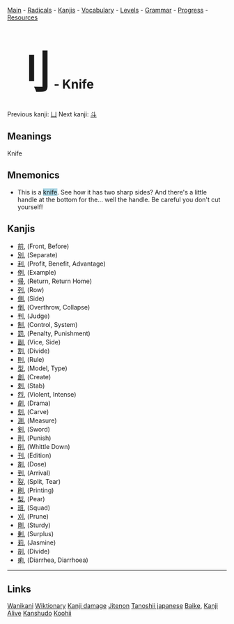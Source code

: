 <style> bigfont {font-size: 100px}</style>


[Main](../README.md) -
[Radicals](../radicals.md) -
[Kanjis](../kanjis.md) -
[Vocabulary](../vocabulary.md) -
[Levels](../levels.md) -
[Grammar](../grammar.md) - 
[Progress](../progress.md) -
[Resources](../resources.md)
# <bigfont> 刂</bigfont> - Knife 

Previous kanji: [凵](凵.md) Next kanji: [斗](斗.md) 

## Meanings
 Knife
## Mnemonics
 * This is a <span style="background-color:#ADD8E6"> knife</span>. See how it has two sharp sides? And there's a little handle at the bottom for the... well the handle. Be careful you don't cut yourself!


## Kanjis
 * [前](../kanjis/前.md), (Front, Before)
* [別](../kanjis/別.md), (Separate)
* [利](../kanjis/利.md), (Profit, Benefit, Advantage)
* [例](../kanjis/例.md), (Example)
* [帰](../kanjis/帰.md), (Return, Return Home)
* [列](../kanjis/列.md), (Row)
* [側](../kanjis/側.md), (Side)
* [倒](../kanjis/倒.md), (Overthrow, Collapse)
* [判](../kanjis/判.md), (Judge)
* [制](../kanjis/制.md), (Control, System)
* [罰](../kanjis/罰.md), (Penalty, Punishment)
* [副](../kanjis/副.md), (Vice, Side)
* [割](../kanjis/割.md), (Divide)
* [則](../kanjis/則.md), (Rule)
* [型](../kanjis/型.md), (Model, Type)
* [創](../kanjis/創.md), (Create)
* [刺](../kanjis/刺.md), (Stab)
* [烈](../kanjis/烈.md), (Violent, Intense)
* [劇](../kanjis/劇.md), (Drama)
* [刻](../kanjis/刻.md), (Carve)
* [測](../kanjis/測.md), (Measure)
* [剣](../kanjis/剣.md), (Sword)
* [刑](../kanjis/刑.md), (Punish)
* [削](../kanjis/削.md), (Whittle Down)
* [刊](../kanjis/刊.md), (Edition)
* [剤](../kanjis/剤.md), (Dose)
* [到](../kanjis/到.md), (Arrival)
* [裂](../kanjis/裂.md), (Split, Tear)
* [刷](../kanjis/刷.md), (Printing)
* [梨](../kanjis/梨.md), (Pear)
* [班](../kanjis/班.md), (Squad)
* [刈](../kanjis/刈.md), (Prune)
* [剛](../kanjis/剛.md), (Sturdy)
* [剰](../kanjis/剰.md), (Surplus)
* [莉](../kanjis/莉.md), (Jasmine)
* [剖](../kanjis/剖.md), (Divide)
* [痢](../kanjis/痢.md), (Diarrhea, Diarrhoea)



---


## Links 


[Wanikani](https://www.wanikani.com/kanji/刂)
[Wiktionary](https://en.wiktionary.org/wiki/刂)
[Kanji damage](http://www.kanjidamage.com/kanji/search?utf8=✓&q=刂)
[Jitenon](https://jitenon.com/kanji/刂)
[Tanoshii japanese](https://www.tanoshiijapanese.com/dictionary/kanji.cfm?k=刂)
[Baike](https://baike.baidu.com/item/刂),
[Kanji Alive](https://app.kanjialive.com/刂)
[Kanshudo](https://www.kanshudo.com/searchmn?q=刂)
[Koohii](https://kanji.koohii.com/study/kanji/刂)
